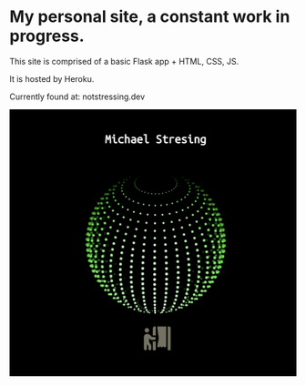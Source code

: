 # My personal site, a constant work in progress.

This site is comprised of a basic Flask app + HTML, CSS, JS.

It is hosted by Heroku.

Currently found at: notstressing.dev

![alt text](https://raw.githubusercontent.com/michaelstresing/personalsite/master/app/static/mainpage.png "Screenshot of the welcome screen")
